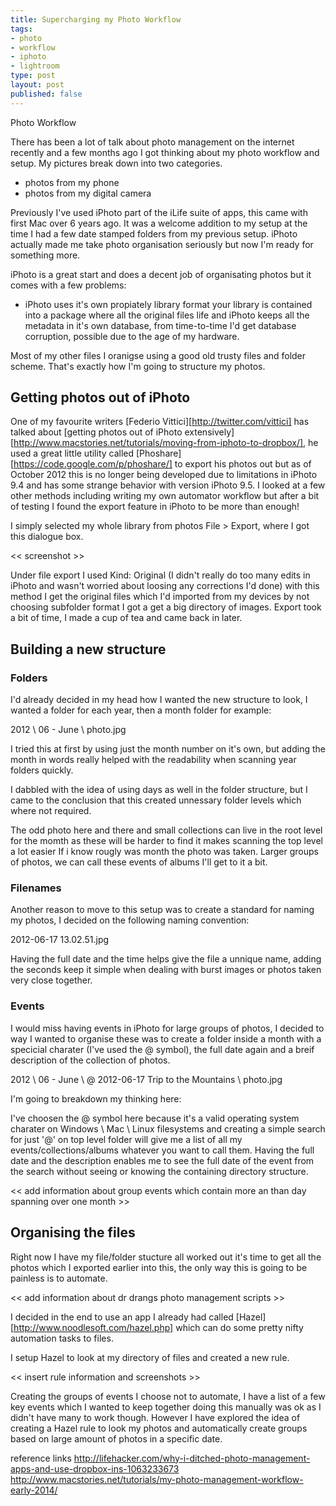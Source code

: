 ```yaml
---
title: Supercharging my Photo Workflow
tags: 
- photo
- workflow
- iphoto
- lightroom
type: post
layout: post
published: false
--- 
```


Photo Workflow

There has been a lot of talk about photo management on the internet recently and a few months ago I got thinking about my photo workflow and setup. My pictures break down into two categories.

- photos from my phone
- photos from my digital camera

Previously I've used iPhoto part of the iLife suite of apps, this came with first Mac over 6 years ago. It was a welcome addition to my setup at the time I had a few date stamped folders from my previous setup. iPhoto actually made me take photo organisation seriously but now I'm ready for something more. 

iPhoto is a great start and does a decent job of organisating photos but it comes with a few problems:

- iPhoto uses it's own propiately library format your library is contained into a package where all the original files life and iPhoto keeps all the metadata in it's own database, from time-to-time I'd get database corruption, possible due to the age of my hardware.

Most of my other files I oranigse using a good old trusty files and folder scheme. That's exactly how I'm going to structure my photos.

## Getting photos out of iPhoto

One of my favourite writers [Federio Vittici][http://twitter.com/vittici] has talked about [getting photos out of iPhoto extensively][http://www.macstories.net/tutorials/moving-from-iphoto-to-dropbox/], he used a great little utility called [Phoshare][https://code.google.com/p/phoshare/] to export his photos out but as of October 2012 this is no longer being developed due to limitations in iPhoto 9.4 and has some strange behavior with version iPhoto 9.5. I looked at a few other methods including writing my own automator workflow but after a bit of testing I found the export feature in iPhoto to be more than enough!

I simply selected my whole library from photos File > Export, where I got this dialogue box. 

<< screenshot >>

Under file export I used Kind: Original (I didn't really do too many edits in iPhoto and wasn't worried about loosing any corrections I'd done) with this method I get the original files which I'd imported from my devices by not choosing subfolder format I got a get a big directory of images. Export took a bit of time, I made a cup of tea and came back in later.

## Building a new structure 

### Folders

I'd already decided in my head how I wanted the new structure to look, I wanted a folder for each year, then a month folder for example:

2012 \ 06 - June \ photo.jpg

I tried this at first by using just the month number on it's own, but adding the month in words really helped with the readability when scanning year folders quickly.

I dabbled with the idea of using days as well in the folder structure, but I came to the conclusion that this created unnessary folder levels which where not required. 

The odd photo here and there and small collections can live in the root level for the momth as these will be harder to find it makes scanning the top level a lot easier If i know rougly was month the photo was taken. Larger groups of photos, we can call these events of albums I'll get to it a bit.

### Filenames

Another reason to move to this setup was to create a standard for naming my photos, I decided on the following naming convention:

2012-06-17 13.02.51.jpg

Having the full date and the time helps give the file a unnique name, adding the seconds keep it simple when dealing with burst images or photos taken very close together.

### Events

I would miss having events in iPhoto for large groups of photos, I decided to way I wanted to organise these was to create a folder inside a month with a specicial charater (I've used the @ symbol), the full date again and a breif description of the collection of photos.

2012 \ 06 - June \ @ 2012-06-17 Trip to the Mountains \ photo.jpg

I'm going to breakdown my thinking here:

I've choosen the @ symbol here because it's a valid operating system charater on Windows \ Mac \ Linux filesystems and creating a simple search for just '@' on top level folder will give me a list of all my events/collections/albums whatever you want to call them. Having the full date and the description enables me to see the full date of the event from the search without seeing or knowing the containing directory structure.

<< add information about group events which contain more an than day spanning over one month >>

## Organising the files

Right now I have my file/folder stucture all worked out it's time to get all the photos which I exported earlier into this, the only way this is going to be painless is to automate. 

<< add information about dr drangs photo management scripts >>

I decided in the end to use an app I already had called [Hazel][http://www.noodlesoft.com/hazel.php] which can do some pretty nifty automation tasks to files.

I setup Hazel to look at my directory of files and created a new rule.

<< insert rule information and screenshots >>

Creating the groups of events I choose not to automate, I have a list of a few key events which I wanted to keep together doing this manually was ok as I didn't have many to work though. However I have explored the idea of creating a Hazel rule to look my photos and automatically create groups based on large amount of photos in a specific date. 

reference links
http://lifehacker.com/why-i-ditched-photo-management-apps-and-use-dropbox-ins-1063233673
http://www.macstories.net/tutorials/my-photo-management-workflow-early-2014/














